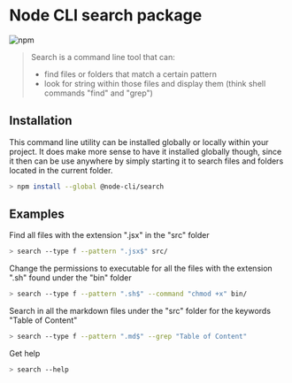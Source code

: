 # Node CLI search package

![npm](https://img.shields.io/npm/v/@node-cli/search?label=version&logo=npm)

> Search is a command line tool that can:
>
> - find files or folders that match a certain pattern
> - look for string within those files and display them (think shell commands "find" and "grep")

## Installation

This command line utility can be installed globally or locally within your project. It does make more sense to have it installed globally though, since it then can be use anywhere by simply starting it to search files and folders located in the current folder.

```sh
> npm install --global @node-cli/search
```

## Examples

Find all files with the extension ".jsx" in the "src" folder

```sh
> search --type f --pattern ".jsx$" src/
```

Change the permissions to executable for all the files with the extension ".sh" found under the "bin" folder

```sh
> search --type f --pattern ".sh$" --command "chmod +x" bin/
```

Search in all the markdown files under the "src" folder for the keywords "Table of Content"

```sh
> search --type f --pattern ".md$" --grep "Table of Content"
```

Get help

```sh
> search --help
```
